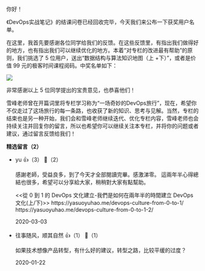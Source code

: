 你好！

《DevOps实战笔记》的结课问卷已经回收完毕，今天我们来公布一下获奖用户名单。

在这里，我首先要感谢各位同学给我们的反馈。在这些反馈里，有指出我们做得好的地方，也有指出我们可以继续优化的地方。本着“对专栏的改进最有帮助”的原则，我们挑选了 5 位用户，送出“数据结构与算法知识地图（上 +下）”，或者是价值 99 元的极客时间课程阅码。中奖名单如下：

![](https://static001.geekbang.org/resource/image/63/4f/631ffe83d321f53e50b18928785d7c4f.jpg?wh=2805%2A1905)

非常感谢以上 5 位同学提出的宝贵意见，也恭喜他们！

雪峰老师曾在开篇词里将专栏学习称为“一场奇妙的DevOps旅行”，现在，希望你不仅走过了这场旅行的每一条路，也收获了新的知识、思考与见解。当然，专栏的结束也是另一种开始，我们会和雪峰老师继续迭代、优化专栏内容，雪峰老师也会持续关注并回复你的留言，所以也希望你可以继续关注本专栏，并将你的问题或者建议，通过留言反馈给我们！
<div><strong>精选留言（2）</strong></div><ul>
<li><span>yu</span> 👍（3） 💬（2）<p>感謝老師，受益良多，到了今天才全部閱讀完畢。感激涕零。
這兩年半心得總結也很多，希望可以分享給大家，稍稍對大家有點幫助。

&lt;&lt;從 0 到 1 的 DevOps 文化建立-我們是如何在兩年半的時間建立 DevOps 文化(上&#47;下)&gt;&gt;
https:&#47;&#47;yasuoyuhao.me&#47;devops-culture-from-0-to-1&#47;
https:&#47;&#47;yasuoyuhao.me&#47;devops-culture-from-0-to-1-2&#47;</p>2020-03-03</li><br/><li><span>往事随风，顺其自然</span> 👍（1） 💬（1）<p>如果技术想像产品转型，有什么好的建议，转型之路，比较平缓的过度？</p>2020-01-22</li><br/>
</ul>